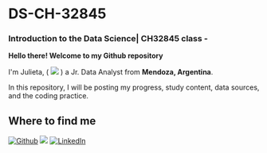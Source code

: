 # DS-CH-32845

<h3> Introduction to the Data Science| CH32845 class - </h3>

<p><b>Hello there! Welcome to my Github repository</b></p>
<p>I'm Julieta, ( <a href="https://github.com/Ju-oogle" target="_blank"><img src="https://img.shields.io/badge/About-green?&style=for-the-flat&logo=aboutdotme&logoColor=white"></a> ) a Jr. Data Analyst from <b>Mendoza, Argentina</b>.</p>

<p>In this repository, I will be posting my progress, study content, data sources, and the coding practice.</p>

## Where to find me

<p><a href="https://github.com/Ju-oogle" target="_blank"><img alt="Github" src="https://img.shields.io/badge/GitHub-orange?&style=for-the-flat&logo=github&logoColor=white"></a> <a href="mailto:juoogle.ok@gmail.com" target="_blank"><img src="https://img.shields.io/badge/Gmail-red?&style=for-the-flat&logo=gmail&logoColor=white"></a> <a href="www.linkedin.com/in/julieta-zavalla-alcala" target="_blank"><img alt="LinkedIn" src="https://img.shields.io/badge/LinkedIn-%230077B5.svg?&style=for-the-flat&logo=linkedin&logoColor=white"></a>
</p>

